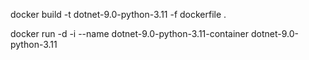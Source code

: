 docker build -t dotnet-9.0-python-3.11 -f dockerfile .

docker run -d -i --name dotnet-9.0-python-3.11-container dotnet-9.0-python-3.11
